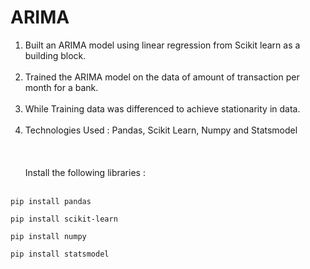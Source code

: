# ARIMA

1. Built an ARIMA model using linear regression from Scikit learn as a building block.
 <br></br>
2. Trained the ARIMA model on the data of amount of transaction per month for a bank.
 <br></br>
3. While Training data was differenced to achieve stationarity in data.
 <br></br>
4. Technologies Used : Pandas, Scikit Learn, Numpy and Statsmodel
 <br></br> <br></br>
Install the following libraries : <br></br>

```
pip install pandas
```

```
pip install scikit-learn
```

 ```
pip install numpy
```
```
pip install statsmodel
```
